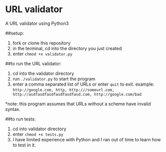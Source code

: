# URL validator
A URL validator using Python3

##setup:
1. fork or clone this repository
2. in the terminal, cd into the directory you just created
3. enter `chmod +x validator.py`

##to run the URL validator:
1. cd into the validator directory
2. run `./validator.py` to start the program
3. enter a comma separated list of URLs or enter `quit` to exit.
    example:
    `http://google.com, http, http:///someurl.com, http://asdfasdfasdfasdfasdfasd.com, http://google.com/bad`

*note: this program assumes that URLs without a scheme have invalid syntax.

##to run tests:
1. cd into validator directory
2. enter `chmod +x tests.py`
3. I have limited experience with Python and I ran out of time to learn how to test in it.